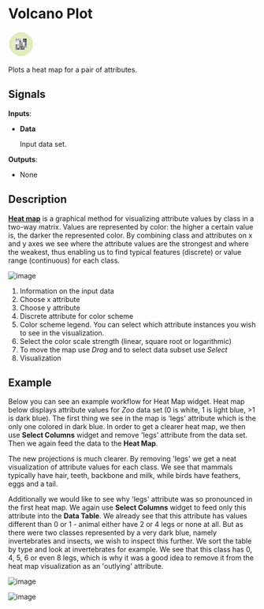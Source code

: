 Volcano Plot
============

![image](icons/heat-map.png)

Plots a heat map for a pair of attributes.

Signals
-------

**Inputs**:

- **Data**

  Input data set.

**Outputs**:

- None

Description
-----------

[**Heat map**](https://en.wikipedia.org/wiki/Heat_map) is a graphical method for visualizing attribute values
by class in a two-way matrix. Values are represented by color: the higher a certain value is,
the darker the represented color. By combining class and attributes on x and y axes we see where the attribute
values are the strongest and where the weakest, thus enabling us to find typical features (discrete) or value range 
(continuous) for each class.

![image](images/HeatMap-new2.png)

1. Information on the input data
2. Choose x attribute
3. Choose y attribute
4. Discrete attribute for color scheme
5. Color scheme legend. You can select which attribute instances you wish to see in the visualization.
6. Select the color scale strength (linear, square root or logarithmic)
7. To move the map use *Drag* and to select data subset use *Select*
8. Visualization

Example
-------

Below you can see an example workflow for Heat Map widget. Heat map below displays attribute values
for *Zoo* data set (0 is white, 1 is light blue, >1 is dark blue). The first thing we see in the map is
'legs' attribute which is the only one colored in dark blue. In order to get a clearer heat map,
we then use **Select Columns** widget and remove 'legs' attribute from the data set. Then we again
feed the data to the **Heat Map**.

The new projections is much clearer. By removing 'legs' we get a neat visualization of attribute
values for each class. We see that mammals typically have hair, teeth, backbone and milk, while birds
have feathers, eggs and a tail.

Additionally we would like to see why 'legs' attribute was so pronounced in the first heat map.
We again use **Select Columns** widget to feed only this attribute into the **Data Table**. We already
see that this attribute has values different than 0 or 1 - animal either have 2 or 4 legs or none at all.
But as there were two classes represented by a very dark blue, namely invertebrates and insects, we wish
to inspect this further. We sort the table by type and look at invertebrates for example. We see that
this class has 0, 4, 5, 6 or even 8 legs, which is why it was a good idea to remove it from the
heat map visualization as an 'outlying' attribute.

![image](images/HeatMap-new1.png)

![image](images/HeatMap-new4.png)
